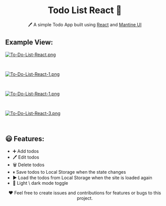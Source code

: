 <h1 align="center">Todo List React  📝</h1>  
<p align="center">
  🖊️ A simple Todo App built using <a href="https://reactjs.org/">React</a> and <a href="https://mantine.dev/">Mantine UI</a>
</p>

## Example View:

[![To-Do-List-React.png](https://i.postimg.cc/gcKqbnX1/To-Do-List-React.png)](https://postimg.cc/3WdDgrZZ)

<br/>

[![To-Do-List-React-1.png](https://i.postimg.cc/Njh33W3w/To-Do-List-React-1.png)](https://postimg.cc/CzNrD6Mv)

<br/>

[![To-Do-List-React-1.png](https://i.postimg.cc/fRtDyYRJ/To-Do-List-React-1.png)](https://postimg.cc/sMrt0QSr)

<br/>

[![To-Do-List-React-3.png](https://i.postimg.cc/43FyQf0g/To-Do-List-React-3.png)](https://postimg.cc/v1fGQsMq)

<br/>

## 😃 Features:

- ➕ Add todos
- 🖊️ Edit todos
- 🗑️ Delete todos
- ⏸ Save todos to Local Storage when the state changes
- ▶️ Load the todos from Local Storage when the site is loaded again
- 🌙 Light \ dark mode toggle

<p align="center">
  ❤️ Feel free to create issues and contributions for features or bugs to this project.
</p>